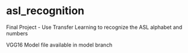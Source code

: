 # asl_recognition
Final Project - Use Transfer Learning to recognize the ASL alphabet and numbers

VGG16 Model file available in model branch
